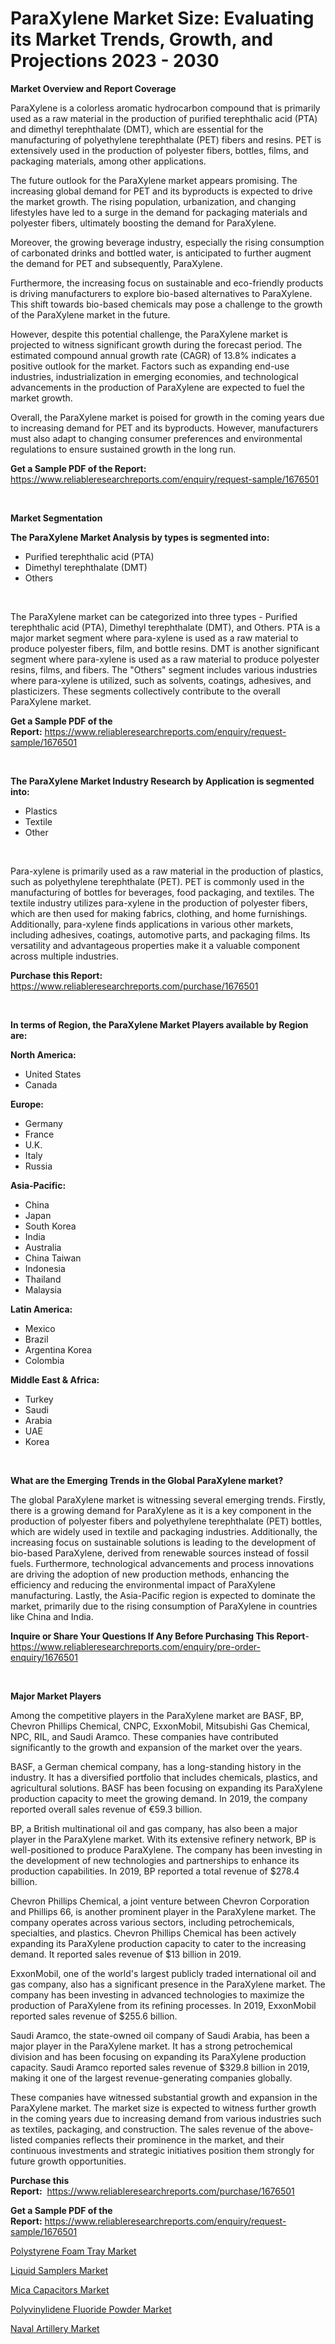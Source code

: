 <p><h1>ParaXylene Market Size: Evaluating its Market Trends, Growth, and Projections 2023 - 2030</h1></p><p><strong>Market Overview and Report Coverage</strong></p>
<p><p>ParaXylene is a colorless aromatic hydrocarbon compound that is primarily used as a raw material in the production of purified terephthalic acid (PTA) and dimethyl terephthalate (DMT), which are essential for the manufacturing of polyethylene terephthalate (PET) fibers and resins. PET is extensively used in the production of polyester fibers, bottles, films, and packaging materials, among other applications.</p><p>The future outlook for the ParaXylene market appears promising. The increasing global demand for PET and its byproducts is expected to drive the market growth. The rising population, urbanization, and changing lifestyles have led to a surge in the demand for packaging materials and polyester fibers, ultimately boosting the demand for ParaXylene.</p><p>Moreover, the growing beverage industry, especially the rising consumption of carbonated drinks and bottled water, is anticipated to further augment the demand for PET and subsequently, ParaXylene.</p><p>Furthermore, the increasing focus on sustainable and eco-friendly products is driving manufacturers to explore bio-based alternatives to ParaXylene. This shift towards bio-based chemicals may pose a challenge to the growth of the ParaXylene market in the future.</p><p>However, despite this potential challenge, the ParaXylene market is projected to witness significant growth during the forecast period. The estimated compound annual growth rate (CAGR) of 13.8% indicates a positive outlook for the market. Factors such as expanding end-use industries, industrialization in emerging economies, and technological advancements in the production of ParaXylene are expected to fuel the market growth.</p><p>Overall, the ParaXylene market is poised for growth in the coming years due to increasing demand for PET and its byproducts. However, manufacturers must also adapt to changing consumer preferences and environmental regulations to ensure sustained growth in the long run.</p></p>
<p><strong>Get a Sample PDF of the Report:</strong> <a href="https://www.reliableresearchreports.com/enquiry/request-sample/1676501">https://www.reliableresearchreports.com/enquiry/request-sample/1676501</a></p>
<p>&nbsp;</p>
<p><strong>Market Segmentation</strong></p>
<p><strong>The ParaXylene Market Analysis by types is segmented into:</strong></p>
<p><ul><li>Purified terephthalic acid (PTA)</li><li>Dimethyl terephthalate (DMT)</li><li>Others</li></ul></p>
<p>&nbsp;</p>
<p><p>The ParaXylene market can be categorized into three types - Purified terephthalic acid (PTA), Dimethyl terephthalate (DMT), and Others. PTA is a major market segment where para-xylene is used as a raw material to produce polyester fibers, film, and bottle resins. DMT is another significant segment where para-xylene is used as a raw material to produce polyester resins, films, and fibers. The "Others" segment includes various industries where para-xylene is utilized, such as solvents, coatings, adhesives, and plasticizers. These segments collectively contribute to the overall ParaXylene market.</p></p>
<p><strong>Get a Sample PDF of the Report:</strong>&nbsp;<a href="https://www.reliableresearchreports.com/enquiry/request-sample/1676501">https://www.reliableresearchreports.com/enquiry/request-sample/1676501</a></p>
<p>&nbsp;</p>
<p><strong>The ParaXylene Market Industry Research by Application is segmented into:</strong></p>
<p><ul><li>Plastics</li><li>Textile</li><li>Other</li></ul></p>
<p>&nbsp;</p>
<p><p>Para-xylene is primarily used as a raw material in the production of plastics, such as polyethylene terephthalate (PET). PET is commonly used in the manufacturing of bottles for beverages, food packaging, and textiles. The textile industry utilizes para-xylene in the production of polyester fibers, which are then used for making fabrics, clothing, and home furnishings. Additionally, para-xylene finds applications in various other markets, including adhesives, coatings, automotive parts, and packaging films. Its versatility and advantageous properties make it a valuable component across multiple industries.</p></p>
<p><strong>Purchase this Report:</strong>&nbsp; <a href="https://www.reliableresearchreports.com/purchase/1676501">https://www.reliableresearchreports.com/purchase/1676501</a></p>
<p>&nbsp;</p>
<p><strong>In terms of Region, the ParaXylene Market Players available by Region are:</strong></p>
<p>
    <p> <strong> North America: </strong>
        <ul>
            <li>United States</li>
            <li>Canada</li>
        </ul>
        </p> 
    <p> <strong> Europe: </strong>
        <ul>
            <li>Germany</li>
            <li>France</li>
            <li>U.K.</li>
            <li>Italy</li>
            <li>Russia</li>
        </ul>
        </p> 
    <p> <strong> Asia-Pacific: </strong>
        <ul>
            <li>China</li>
            <li>Japan</li>
            <li>South Korea</li>
            <li>India</li>
            <li>Australia</li>
            <li>China Taiwan</li>
            <li>Indonesia</li>
            <li>Thailand</li>
            <li>Malaysia</li>
        </ul>
        </p> 
    <p> <strong> Latin America: </strong>
        <ul>
            <li>Mexico</li>
            <li>Brazil</li>
            <li>Argentina Korea</li>
            <li>Colombia</li>
        </ul>
        </p> 
    <p> <strong> Middle East & Africa: </strong>
        <ul>
            <li>Turkey</li>
            <li>Saudi</li>
            <li>Arabia</li>
            <li>UAE</li>
            <li>Korea</li>
        </ul>
    </p>
    </p>
<p>&nbsp;</p>
<p><strong>What are the Emerging Trends in the Global ParaXylene market?</strong></p>
<p><p>The global ParaXylene market is witnessing several emerging trends. Firstly, there is a growing demand for ParaXylene as it is a key component in the production of polyester fibers and polyethylene terephthalate (PET) bottles, which are widely used in textile and packaging industries. Additionally, the increasing focus on sustainable solutions is leading to the development of bio-based ParaXylene, derived from renewable sources instead of fossil fuels. Furthermore, technological advancements and process innovations are driving the adoption of new production methods, enhancing the efficiency and reducing the environmental impact of ParaXylene manufacturing. Lastly, the Asia-Pacific region is expected to dominate the market, primarily due to the rising consumption of ParaXylene in countries like China and India.</p></p>
<p><strong>Inquire or Share Your Questions If Any Before Purchasing This Report</strong>- <a href="https://www.reliableresearchreports.com/enquiry/pre-order-enquiry/1676501">https://www.reliableresearchreports.com/enquiry/pre-order-enquiry/1676501</a></p>
<p>&nbsp;</p>
<p><strong>Major Market Players</strong></p>
<p><p>Among the competitive players in the ParaXylene market are BASF, BP, Chevron Phillips Chemical, CNPC, ExxonMobil, Mitsubishi Gas Chemical, NPC, RIL, and Saudi Aramco. These companies have contributed significantly to the growth and expansion of the market over the years.</p><p>BASF, a German chemical company, has a long-standing history in the industry. It has a diversified portfolio that includes chemicals, plastics, and agricultural solutions. BASF has been focusing on expanding its ParaXylene production capacity to meet the growing demand. In 2019, the company reported overall sales revenue of €59.3 billion.</p><p>BP, a British multinational oil and gas company, has also been a major player in the ParaXylene market. With its extensive refinery network, BP is well-positioned to produce ParaXylene. The company has been investing in the development of new technologies and partnerships to enhance its production capabilities. In 2019, BP reported a total revenue of $278.4 billion.</p><p>Chevron Phillips Chemical, a joint venture between Chevron Corporation and Phillips 66, is another prominent player in the ParaXylene market. The company operates across various sectors, including petrochemicals, specialties, and plastics. Chevron Phillips Chemical has been actively expanding its ParaXylene production capacity to cater to the increasing demand. It reported sales revenue of $13 billion in 2019.</p><p>ExxonMobil, one of the world's largest publicly traded international oil and gas company, also has a significant presence in the ParaXylene market. The company has been investing in advanced technologies to maximize the production of ParaXylene from its refining processes. In 2019, ExxonMobil reported sales revenue of $255.6 billion.</p><p>Saudi Aramco, the state-owned oil company of Saudi Arabia, has been a major player in the ParaXylene market. It has a strong petrochemical division and has been focusing on expanding its ParaXylene production capacity. Saudi Aramco reported sales revenue of $329.8 billion in 2019, making it one of the largest revenue-generating companies globally.</p><p>These companies have witnessed substantial growth and expansion in the ParaXylene market. The market size is expected to witness further growth in the coming years due to increasing demand from various industries such as textiles, packaging, and construction. The sales revenue of the above-listed companies reflects their prominence in the market, and their continuous investments and strategic initiatives position them strongly for future growth opportunities.</p></p>
<p><strong>Purchase this Report:</strong>&nbsp;&nbsp;<a href="https://www.reliableresearchreports.com/purchase/1676501">https://www.reliableresearchreports.com/purchase/1676501</a></p>
<p></p>
<p><strong>Get a Sample PDF of the Report:</strong>&nbsp;<a href="https://www.reliableresearchreports.com/enquiry/request-sample/1676501">https://www.reliableresearchreports.com/enquiry/request-sample/1676501</a></p>
<p><p><a href="https://github.com/zebdakicsin/Market-Research-Report-List-1/blob/main/polystyrene-foam-tray-market.md">Polystyrene Foam Tray Market</a></p><p><a href="https://medium.com/@malliekozey2023/liquid-samplers-market-size-reveals-the-best-marketing-channels-in-global-industry-4e7fa7a5fa8f">Liquid Samplers Market</a></p><p><a href="https://medium.com/@kellielakin_97357/mica-capacitors-market-trends-and-market-analysis-forecasted-for-period-2023-2030-9f7d63e4ec72">Mica Capacitors Market</a></p><p><a href="https://github.com/kholmovskayalyudmila/Market-Research-Report-List-1/blob/main/polyvinylidene-fluoride-powder-market.md">Polyvinylidene Fluoride Powder Market</a></p><p><a href="https://medium.com/@jackyhammes/naval-artillery-market-exploring-market-share-market-trends-and-future-growth-63b8cd31735f">Naval Artillery Market</a></p></p>